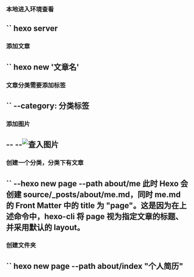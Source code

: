 ### 本地进入环境查看
``
hexo server
------------

### 添加文章
``
hexo new '文章名'
---------------

###  文章分类需要添加标签
``
--category: 分类标签
------------

### 添加图片
--<img src="">
--![查入图片](/02.png)
-------------

### 创建一个分类，分类下有文章
``
--hexo new page --path about/me
此时 Hexo 会创建 source/_posts/about/me.md，同时 me.md 的 Front Matter 中的 title 为 "page"。这是因为在上述命令中，hexo-cli 将 page 视为指定文章的标题、并采用默认的 layout。
-------------------


### 创建文件夹
``
hexo new page --path about/index "个人简历"
-----------------------

